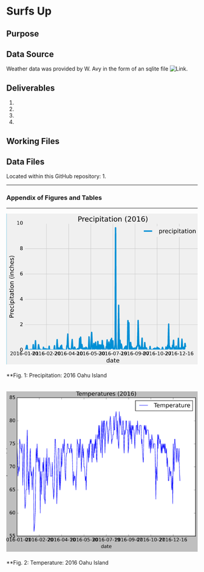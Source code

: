 # Surfs Up

## Purpose
   

## Data Source
Weather data was provided by W. Avy in the form of an sqlite file   ![Link](/hawaii.sqlite).

## Deliverables 
1. 
2. 
3.
4. 

## Working Files  



## Data Files 
Located within this GitHub repository:
1. 


----------------------------------------------------------------------------------
### Appendix of Figures and Tables
----------------------------------------------------------------------------------

![Fig_1](2016_Precipitation.PNG)
<br>
<br>
**Fig. 1:  Precipitation: 2016 Oahu Island
<br>
<br>
<br>
![Fig_2](2016_Temperatures.PNG)
<br>
<br>
**Fig. 2:  Temperature: 2016 Oahu Island
<br>
<br>
<br>
